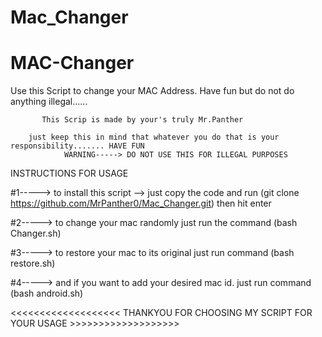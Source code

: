# Mac_Changer
# MAC-Changer
Use this Script to change your MAC Address. Have fun but do not do anything illegal......

           This Scrip is made by your's truly Mr.Panther

        just keep this in mind that whatever you do that is your responsibility....... HAVE FUN
                WARNING-----> DO NOT USE THIS FOR ILLEGAL PURPOSES

 INSTRUCTIONS FOR USAGE

  #1----->  to install this script --> just copy the code and run (git clone https://github.com/MrPanther0/Mac_Changer.git) 
               then hit enter


  #2----->  to change your mac randomly just run the command (bash Changer.sh)

  #3-----> to restore your mac to its original just run command (bash restore.sh)
  
  #4-----> and if you want to add your desired mac id. just run command (bash android.sh)
        
  
  
  <<<<<<<<<<<<<<<<<<< THANKYOU FOR CHOOSING MY SCRIPT FOR YOUR USAGE >>>>>>>>>>>>>>>>>>>

